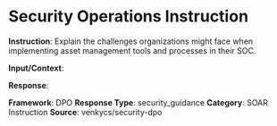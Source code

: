 # Security Operations Instruction

**Instruction**: Explain the challenges organizations might face when implementing asset management tools and processes in their SOC.

**Input/Context**: 

**Response**: 

**Framework**: DPO
**Response Type**: security_guidance
**Category**: SOAR Instruction
**Source**: venkycs/security-dpo
